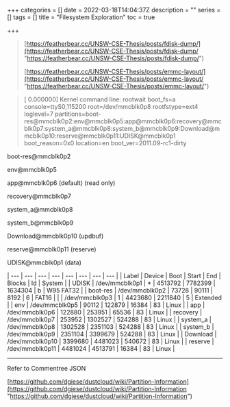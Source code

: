 +++
categories = []
date = 2022-03-18T14:04:37Z
description = ""
series = []
tags = []
title = "Filesystem Exploration"
toc = true

+++
> [https://featherbear.cc/UNSW-CSE-Thesis/posts/fdisk-dump/](https://featherbear.cc/UNSW-CSE-Thesis/posts/fdisk-dump/ "https://featherbear.cc/UNSW-CSE-Thesis/posts/fdisk-dump/")
>
> [https://featherbear.cc/UNSW-CSE-Thesis/posts/emmc-layout/](https://featherbear.cc/UNSW-CSE-Thesis/posts/emmc-layout/ "https://featherbear.cc/UNSW-CSE-Thesis/posts/emmc-layout/")

> \[    0.000000\] Kernel command line: rootwait boot_fs=a console=ttyS0,115200 root=/dev/mmcblk0p8 rootfstype=ext4 loglevel=7 partitions=boot-res@mmcblk0p2:env@mmcblk0p5:app@mmcblk0p6:recovery@mmcblk0p7:system_a@mmcblk0p8:system_b@mmcblk0p9:Download@mmcblk0p10:reserve@mmcblk0p11:UDISK@mmcblk0p1 boot_reason=0x0 location=en boot_ver=2011.09-rc1-dirty

boot-res@mmcblk0p2

env@mmcblk0p5

app@mmcblk0p6            (default)    (read only)

recovery@mmcblk0p7

system_a@mmcblk0p8

system_b@mmcblk0p9

Download@mmcblk0p10       (updbuf)

reserve@mmcblk0p11      (reserve)

UDISK@mmcblk0p1         (data)

| --- | --- | --- | --- | --- | --- | --- | --- |
| Label | Device | Boot | Start | End | Blocks | Id | System |
| UDISK | /dev/mmcblk0p1 | * | 4513792 | 7782399 | 1634304 | b | W95 FAT32 |
| boot-res | /dev/mmcblk0p2 | 73728 | 90111 | 8192 | 6 | FAT16 |
|  | /dev/mmcblk0p3 | 1 | 4423680 | 2211840 | 5 | Extended |
| env | /dev/mmcblk0p5 | 90112 | 122879 | 16384 | 83 | Linux |
| app | /dev/mmcblk0p6 | 122880 | 253951 | 65536 | 83 | Linux |
| recovery | /dev/mmcblk0p7 | 253952 | 1302527 | 524288 | 83 | Linux |
| system_a | /dev/mmcblk0p8 | 1302528 | 2351103 | 524288 | 83 | Linux |
| system_b | /dev/mmcblk0p9 | 2351104 | 3399679 | 524288 | 83 | Linux |
| Download | /dev/mmcblk0p10 | 3399680 | 4481023 | 540672 | 83 | Linux |
| reserve | /dev/mmcblk0p11 | 4481024 | 4513791 | 16384 | 83 | Linux |

***

Refer to Commentree JSON

[https://github.com/dgiese/dustcloud/wiki/Partition-Information](https://github.com/dgiese/dustcloud/wiki/Partition-Information "https://github.com/dgiese/dustcloud/wiki/Partition-Information")